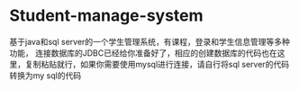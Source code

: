 # Student-manage-system
基于java和sql server的一个学生管理系统，有课程，登录和学生信息管理等多种功能，
连接数据库的JDBC已经给你准备好了，相应的创建数据库的代码也在这里，复制粘贴就行，如果你需要使用mysql进行连接，请自行将sql server的代码转换为my sql的代码
